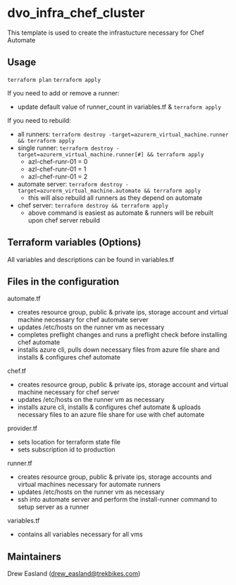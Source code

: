 # dvo_infra_chef_cluster

This template is used to create the infrastucture necessary for Chef Automate

## Usage

`terraform plan`
`terraform apply`

If you need to add or remove a runner:
* update default value of runner_count in variables.tf & `terraform apply`

If you need to rebuild:
* all runners: `terraform destroy -target=azurerm_virtual_machine.runner && terraform apply`
* single runner: `terraform destroy -target=azurerm_virtual_machine.runner[#] && terraform apply`
    * azl-chef-runr-01 = 0
    * azl-chef-runr-01 = 1
    * azl-chef-runr-01 = 2
* automate server: `terraform destroy -target=azurerm_virtual_machine.automate && terraform apply`
    * this will also rebuild all runners as they depend on automate
* chef server: `terraform destroy && terraform apply`
    * above command is easiest as automate & runners will be rebuilt upon chef server rebuild

## Terraform variables (Options)

All variables and descriptions can be found in variables.tf

## Files in the configuration

automate.tf
* creates resource group, public & private ips, storage account and virtual machine necessary for chef automate server
* updates /etc/hosts on the runner vm as necessary
* completes preflight changes and runs a preflight check before installing chef automate
* installs azure cli, pulls down necessary files from azure file share and installs & configures chef automate

chef.tf
* creates resource group, public & private ips, storage account and virtual machine necessary for chef server
* updates /etc/hosts on the runner vm as necessary
* installs azure cli, installs & configures chef automate & uploads necessary files to an azure file share for use with chef automate

provider.tf
* sets location for terraform state file
* sets subscription id to production

runner.tf
* creates resource group, public & private ips, storage accounts and virtual machines necessary for automate runners
* updates /etc/hosts on the runner vm as necessary
* ssh into automate server and perform the install-runner command to setup server as a runner

variables.tf
* contains all variables necessary for all vms

## Maintainers

Drew Easland (drew_easland@trekbikes.com)